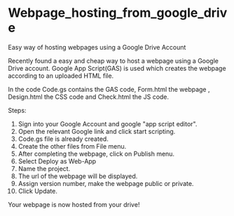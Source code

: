 # Webpage_hosting_from_google_drive
Easy way of hosting webpages using a Google Drive Account

Recently found a easy and cheap way to host a webpage using a Google Drive account. Google App Script(GAS) is used which creates the webpage
according to an uploaded HTML file.

In the code Code.gs contains the GAS code, Form.html the webpage , Design.html the CSS code and Check.html the JS code.

Steps:
1. Sign into your Google Account and google "app script editor".
2. Open the relevant Google link and click start scripting.
3. Code.gs file is already created.
4. Create the other files from File menu.
5. After completing the webpage, click on Publish menu.
6. Select Deploy as Web-App
7. Name the project.
8. The url of the webpage will be displayed.
9. Assign version number, make the webpage public or private.
10. Click Update.

Your webpage is now hosted from your drive!

